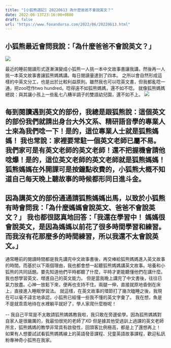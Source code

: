 ```yaml
---
title: "[小狐熊週記] 20220613 為什麼爸爸不會說英文？"
date: 2022-06-13T23:16:00+0800
draft: false
url: "https://www.foxandursa.com/2022/06/20220613.html"
---
```



小狐熊最近會問我說：「為什麼爸爸不會說英文？」
--
![]($https://blogger.googleusercontent.com/img/a/AVvXsEj087V0HhOXYj0UmnZ1bHByBSgm_dFGZUlw-xqmg-GkB5XLUvter0E15UwQqD4v3iX7OrJMnuQ_0mBbyuNJH95yNS0V0n5wAgZvUvtNPpwz0qXFnxqVAFO3Xgrq79ZmAMTgMLC3Rz6tqK61FtW__OR32_-IICCbJjoXzyxMO05PaRiX5y5HPHf8Ggja=w240-h320)

最近的睡前閱讀形式逐漸演變成小狐熊一人挑一本中文故事書讓我講，然後再一人挑一本英文故事書讓狐熊媽媽講。每日閱讀量達到了四本。
之所以會自然形成這樣的中英文分工，也是出於比較利益原則。雖然我也可以唸英文書，但我都亂唸一通，把zoo唸作two hundred。唸得遠不如狐熊媽媽，還不如不唸。 就像狐熊媽媽總說：與其讓小孩上一些亂七八糟半調子的雙語幼兒園，還不如不上。
![]($https://blogger.googleusercontent.com/img/a/AVvXsEgXOVllV8IA-_3sBBdqMwD4tMb9XKa_lHtB6sk6zGFsaRKuGSm1nSo5VQxRrQCOc5RZ6aue1Rj56Eo8XVCwfm4wmFiAO3miscmKiVPh3OsLLbSo5GF1euEkx4AJexgI5GiAC0NIfLEHjNNC4RRltTGzDJ9lFpL1tMNmLdsNkurQEdBgK5xRwHiQ7ozZ)

每到閱讀遇到英文的部份，我總是跟狐熊說：這個英文的部份我們就請出身台大外文系、精研語音學的專業人士來為我們唸一下！是的，這位專業人士就是狐熊媽媽！
我也常說：家裡要常駐一個英文老師已屬不易。我們家可是有英文老師的英文老師！還不把握機會請他唸爆！是的，這位英文老師的英文老師就是狐熊媽媽！
狐熊媽媽在外開課可是按鐘點收費的，小狐熊大概不知道自己每天晚上聽故事的時候都形同日進斗金。
--
因為講英文的部份通通請狐熊媽媽出馬，以致於小狐熊有時會問我：「為什麼媽媽會說英文、爸爸不會說英文？」
我也都很認真地回答：「我還在學習中！ 媽媽很會說英文，是因為媽媽以前花了很多時間學習和練習。而我沒有花那麼多的時間練習，所以我還不太會說英文。」
--
通常睡前的閱讀時間都是我先講完中文故事書後，再交棒給狐熊媽媽進入英文故事的時間。而基於以下兩個理由，我也都會想一起聽狐熊媽媽講英文故事。培養和小狐熊的共同話題。要先知道他們平時都聽了什麼，平時才更能聽懂他們在講什麼。我也想學習英文、增進自己的英文能力。
但是當我晚上講完了中文書後，往往已氣力放盡。心神一放鬆下來，便再也支持不住。兩腿一伸，直接就原地昏倒在床上，直接進入睡眠學習法。
就這樣，在英文故事的環節打了幾次瞌睡之後，我現在可以毫不諱言地承認，小狐熊已經懂一些我不懂的英文字彙了。
我在想，魚是不是就乖乖地待在水裡躺平就好了，學人家爬什麼樹呢！

--
我自己平常是不太敢請狐熊媽媽教我啦，我只敢在旁邊偷學。因為狐熊媽媽對自家人是很嚴厲的，我最怕很兇的老師了XD
但是據其他受過訓上過課的英文老師所言，狐熊媽媽的教學非常具有啟發性，回頭客比例極高，都是上了還想再上！
如果有人想要試試看狐熊媽媽線上的英語發音課程、兒童英語故事課程，歡迎私訊粉專神奇小狐熊在我家。






